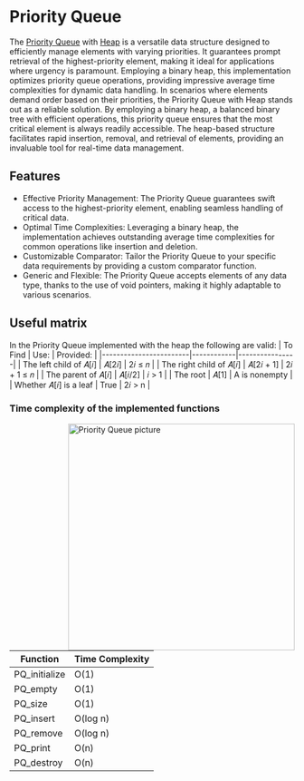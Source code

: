 # Priority Queue

The [Priority Queue](https://en.wikipedia.org/wiki/Priority_queue) with [Heap](https://en.wikipedia.org/wiki/Heap_(data_structure)) is a versatile data structure designed to efficiently manage elements with varying priorities. It guarantees prompt retrieval of the highest-priority element, making it ideal for applications where urgency is paramount. Employing a binary heap, this implementation optimizes priority queue operations, providing impressive average time complexities for dynamic data handling. In scenarios where elements demand order based on their priorities, the Priority Queue with Heap stands out as a reliable solution. By employing a binary heap, a balanced binary tree with efficient operations, this priority queue ensures that the most critical element is always readily accessible. The heap-based structure facilitates rapid insertion, removal, and retrieval of elements, providing an invaluable tool for real-time data management.


## Features
- Effective Priority Management: The Priority Queue guarantees swift access to the highest-priority element, enabling seamless handling of critical data.
- Optimal Time Complexities: Leveraging a binary heap, the implementation achieves outstanding average time complexities for common operations like insertion and deletion.
- Customizable Comparator: Tailor the Priority Queue to your specific data requirements by providing a custom comparator function.
- Generic and Flexible: The Priority Queue accepts elements of any data type, thanks to the use of void pointers, making it highly adaptable to various scenarios.


## Useful matrix

In the Priority Queue implemented with the heap the following are valid:
| To Find                 | Use:       | Provided:      |
|------------------------|------------|----------------|
| The left child of 𝐴[𝑖]  | 𝐴[2𝑖]      | 2𝑖 ≤ 𝑛          |
| The right child of 𝐴[𝑖] | 𝐴[2𝑖 + 1] | 2𝑖 + 1 ≤ 𝑛      |
| The parent of 𝐴[𝑖]      | 𝐴[𝑖/2]     | 𝑖 > 1           |
| The root                | 𝐴[1]       | A is nonempty   |
| Whether 𝐴[𝑖] is a leaf  | True       | 2𝑖 > n          |


### Time complexity of the implemented functions

<img align="right" width=400 alt="Priority Queue picture" src="https://users.cecs.anu.edu.au/~Alistair.Rendell/Teaching/apac_comp3600/module2/images/Heaps_HeapStructure.png">

| Function                | Time Complexity |
|-------------------------|-----------------|
| PQ_initialize           | O(1)            |
| PQ_empty                | O(1)            |
| PQ_size                 | O(1)            |
| PQ_insert               | O(log n)        |
| PQ_remove               | O(log n)        |
| PQ_print                | O(n)            |
| PQ_destroy              | O(n)            |
